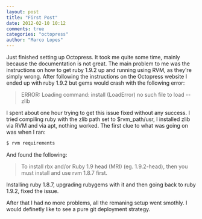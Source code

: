 ```yaml
---
layout: post
title: "First Post"
date: 2012-02-10 10:12
comments: true
categories: "octopress"
author: "Marco Lopes"
---
```

Just finished setting up Octopress. It took me quite some time, mainly because 
the documentation is not great.
The main problem to me was the instructions on how to get ruby 1.9.2 up and 
running using RVM, as they're simply wrong. After following the instructions on 
the Octopress website I ended up with ruby 1.9.2 but gems would crash with the 
following error:

> ERROR: Loading command: install (LoadError) no such file to load -- zlib

I spent about one hour trying to get this issue fixed without any success. I 
tried compiling ruby with the zlib path set to $rvm_path/usr, I installed zlib 
via RVM and via apt, nothing worked. The first clue to what was going on was 
when I ran:

``` bash bash
$ rvm requirements
```

And found the following:

> To install rbx and/or Ruby 1.9 head (MRI) (eg. 1.9.2-head),
> then you must install and use rvm 1.8.7 first.

Installing ruby 1.8.7, upgrading rubygems with it and then going back to ruby 
1.9.2, fixed the issue.

After that I had no more problems, all the remaning setup went smothly.
I would definetly like to see a pure git deployment strategy.